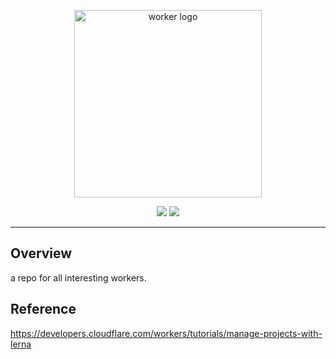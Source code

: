 <p align="center">
  <img src="https://i.imgur.com/1jj07Nvl.png" alt="worker logo" width="300">
</p>
<p align="center">
  <img src="https://img.shields.io/badge/language-javascript-yellow?style=flat-square"/>
  <img src="https://img.shields.io/github/license/maxam2017/workers?style=flat-square"/>
</p>


---

## Overview
a repo for all interesting workers.

## Reference
https://developers.cloudflare.com/workers/tutorials/manage-projects-with-lerna
